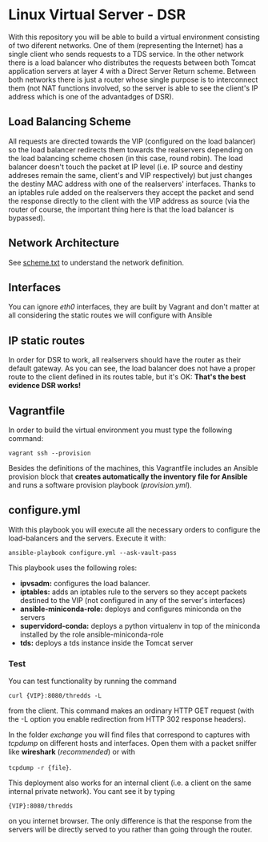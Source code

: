 # Linux Virtual Server - DSR #

With this repository you will be able to build a virtual environment consisting of two diferent networks. One of them (representing the Internet) has a single client who sends requests to a TDS service. In the other network there is a load balancer who distributes the requests between both Tomcat application servers at layer 4 with a Direct Server Return scheme. Between both networks there is just a router whose single purpose is to interconnect them (not NAT functions involved, so the server is able to see the client's IP address which is one of the advantadges of DSR).


## Load Balancing Scheme ##
All requests are directed towards the VIP (configured on the load balancer) so the load balancer redirects them towards the realservers depending on the load balancing scheme chosen (in this case, round robin).
The load balancer doesn't touch the packet at IP level (i.e. IP source and destiny addreses remain the same, client's and VIP respectively) but just changes the destiny MAC address with one of the realservers' interfaces. Thanks to an iptables rule added on the realservers they accept the packet and send the response directly to the client with the VIP address as source (via the router of course, the important thing here is that the load balancer is bypassed).

## Network Architecture ##

See [scheme.txt](scheme.txt) to understand the network definition.


## Interfaces ##
You can ignore *eth0* interfaces, they are built by Vagrant and don't matter at all considering the static routes we will configure with Ansible

## IP static routes ##
In order for DSR to work, all realservers should have the router as their default gateway.
As you can see, the load balancer does not have a proper route to the client defined in its routes table, but it's OK: **That's the best evidence DSR works!**

## Vagrantfile ##
In order to build the virtual environment you must type the following command:

`vagrant ssh --provision`

Besides the definitions of the machines, this Vagrantfile includes an Ansible provision block that **creates automatically the inventory file for Ansible** and runs a software provision playbook (*provision.yml*).


## configure.yml ##

With this playbook you will execute all the necessary orders to configure the load-balancers and the servers. Execute it with:

`ansible-playbook configure.yml --ask-vault-pass`

This playbook uses the following roles:
* **ipvsadm:** configures the load balancer.
* **iptables:** adds an iptables rule to the servers so they accept packets destined to the VIP (not configured in any of the server's interfaces)
* **ansible-miniconda-role:** deploys and configures miniconda on the servers
* **supervidord-conda:** deploys a python virtualenv in top of the miniconda installed by the role ansible-miniconda-role
* **tds:** deploys a tds instance inside the Tomcat server

### Test ###
You can test functionality by running the command 

`curl {VIP}:8080/thredds -L` 

from the client. This command makes an ordinary HTTP GET request (with the -L option you enable redirection from HTTP 302 response headers).

In the folder *exchange* you will find files that correspond to captures with *tcpdump* on different hosts and interfaces. Open them with a packet sniffer like **wireshark** (*recommended*)  or with 

`tcpdump -r {file}`.

This deployment also works for an internal client (i.e. a client on the same internal private network). You cant see it by typing 

`{VIP}:8080/thredds` 

on you internet browser. The only difference is that the response from the servers will be directly served to you rather than going through the router.
